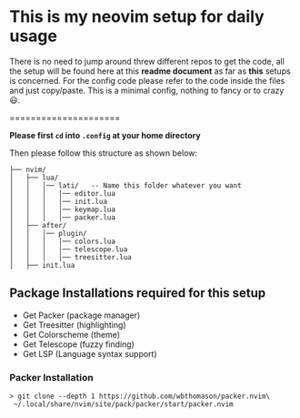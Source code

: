 <h1>This is my neovim setup for daily usage</h1>

<p>
  There is no need to jump around threw different repos to get the code, all the setup will be found here at this <b>readme document</b> as far as <b>this</b> setups is concerned.
  For the config code please refer to the code inside the files and just copy/paste.
  This is a minimal config, nothing to fancy or to crazy 😃.
</p>

=====================

**Please first `cd` into `.config` at your home directory**

Then please follow this structure as shown below:
```
├── nvim/
│   ├── lua/
│   │   │── lati/   -- Name this folder whatever you want
│   │   │   │── editor.lua
│   │   │   │── init.lua
│   │   │   │── keymap.lua
│   │   │   │── packer.lua
│   ├── after/
│   │   │── plugin/
│   │   │   │── colors.lua
│   │   │   │── telescope.lua
│   │   │   │── treesitter.lua
│   ├── init.lua
```

## Package Installations required for this setup

- Get Packer (package manager)
- Get Treesitter (highlighting)
- Get Colorscheme (theme)
- Get Telescope (fuzzy finding)
- Get LSP (Language syntax support)


### Packer Installation

```
> git clone --depth 1 https://github.com/wbthomason/packer.nvim\
 ~/.local/share/nvim/site/pack/packer/start/packer.nvim
```
